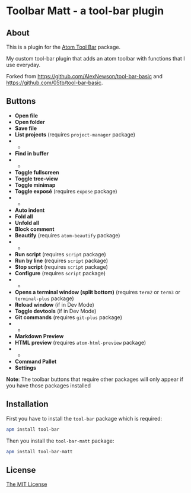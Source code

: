 # Toolbar Matt - a tool-bar plugin

## About

This is a plugin for the [Atom Tool Bar](https://atom.io/packages/tool-bar) package.

My custom tool-bar plugin that adds an atom toolbar with functions that I use everyday.

Forked from https://github.com/AlexNewson/tool-bar-basic and https://github.com/05tb/tool-bar-basic.

## Buttons

* **Open file**
* **Open folder**
* **Save file**
* **List projects** (requires `project-manager` package)
* -
* **Find in buffer**
* -
* **Toggle fullscreen**
* **Toggle tree-view**
* **Toggle minimap**
* **Toggle exposé** (requires `expose` package)
* -
* **Auto indent**
* **Fold all**
* **Unfold all**
* **Block comment**
* **Beautify** (requires `atom-beautify` package)
* -
* **Run script** (requires `script` package)
* **Run by line** (requires `script` package)
* **Stop script** (requires `script` package)
* **Configure** (requires `script` package)
* -
* **Opens a terminal window (split bottom)**  (requires `term2` or `term3` or `terminal-plus` package)
* **Reload window** (if in Dev Mode)
* **Toggle devtools** (if in Dev Mode)
* **Git commands** (requires `git-plus` package)
* -
* **Markdown Preview**
* **HTML preview** (requires `atom-html-preview` package)
* -
* **Command Pallet**
* **Settings**

**Note**: The toolbar buttons that require other packages will only appear if you have those packages installed

## Installation

First you have to install the `tool-bar` package which is required:

```bash
apm install tool-bar
```

Then you install the `tool-bar-matt` package:

```bash
apm install tool-bar-matt
```

## License

[The MIT License](https://github.com/matt-h/tool-bar-matt/LICENSE.md)
